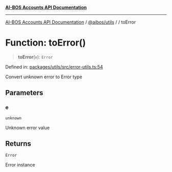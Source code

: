 [**AI-BOS Accounts API Documentation**](../../../README.md)

***

[AI-BOS Accounts API Documentation](../../../README.md) / [@aibos/utils](../README.md) / [](../README.md) / toError

# Function: toError()

> **toError**(`e`): `Error`

Defined in: [packages/utils/src/error-utils.ts:54](https://github.com/pohlai88/accounts/blob/48103fb36d28b2b9bfb33472b6de2f719773cde9/packages/utils/src/error-utils.ts#L54)

Convert unknown error to Error type

## Parameters

### e

`unknown`

Unknown error value

## Returns

`Error`

Error instance
